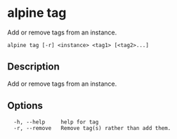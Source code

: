 # alpine tag

Add or remove tags from an instance.

```
alpine tag [-r] <instance> <tag1> [<tag2>...]
```

## Description

Add or remove tags from an instance.

## Options

```
  -h, --help     help for tag
  -r, --remove   Remove tag(s) rather than add them.
```
